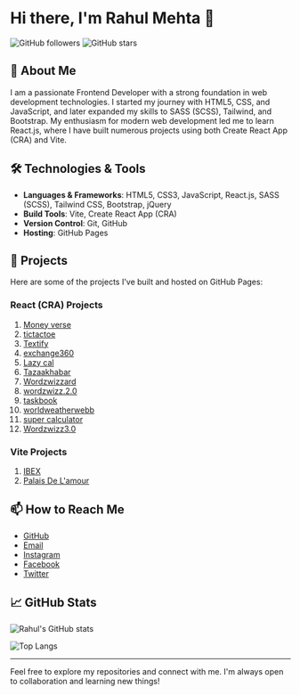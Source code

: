 # Hi there, I'm Rahul Mehta 👋

![GitHub followers](https://img.shields.io/github/followers/whoisrahulmehta?label=Follow&style=social)
![GitHub stars](https://img.shields.io/github/stars/whoisrahulmehta?label=Stars)

## 🚀 About Me

I am a passionate Frontend Developer with a strong foundation in web development technologies. I started my journey with HTML5, CSS, and JavaScript, and later expanded my skills to SASS (SCSS), Tailwind, and Bootstrap. My enthusiasm for modern web development led me to learn React.js, where I have built numerous projects using both Create React App (CRA) and Vite.

## 🛠️ Technologies & Tools

- **Languages & Frameworks**: HTML5, CSS3, JavaScript, React.js, SASS (SCSS), Tailwind CSS, Bootstrap, jQuery
- **Build Tools**: Vite, Create React App (CRA)
- **Version Control**: Git, GitHub
- **Hosting**: GitHub Pages

## 🌟 Projects

Here are some of the projects I've built and hosted on GitHub Pages:

### React (CRA) Projects

1. [Money verse](https://whoisrahulmehta.github.io/moneyverse/)
2. [tictactoe](https://whoisrahulmehta.github.io/livetictactoe/)
3. [Textify](https://whoisrahulmehta.github.io/textify/)
4. [exchange360](https://whoisrahulmehta.github.io/exchange360/)
5. [Lazy cal](https://whoisrahulmehta.github.io/lazycal/)
6. [Tazaakhabar](https://whoisrahulmehta.github.io/tazaakhabar/)
7. [Wordzwizzard](https://whoisrahulmehta.github.io/wordzwizzard/)
8. [wordzwizz.2.0](https://whoisrahulmehta.github.io/wordzwizz.2.0/)
9. [taskbook](https://whoisrahulmehta.github.io/taskbook)
10. [worldweatherwebb](https://whoisrahulmehta.github.io/worldweatherwebb/#/)
11. [super calculator](https://whoisrahulmehta.github.io/supcalculator/)
12. [Wordzwizz3.0](https://whoisrahulmehta.github.io/wordzwizz3.0/)

### Vite Projects

1.  [IBEX](https://whoisrahulmehta.github.io/ibex/)
2.  [Palais De L'amour](https://whoisrahulmehta.github.io/thepalace/#/)

## 📫 How to Reach Me

- [GitHub](https://github.com/whoisrahulmehta)
- [Email](mehtasofficial@gmail.com)
- [Instagram](https://www.instagram.com/whoisrahulmehta?igsh=cTJvZWY1MTE5N2li)
- [Facebook](https://www.facebook.com/mehta.rahul.rm007?mibextid=JRoKGi)
- [Twitter](https://x.com/whoisrahulmehta?t=31IvCZW3XTiOqPdsYsQg-g&s=09)


## 📈 GitHub Stats

![Rahul's GitHub stats](https://github-readme-stats.vercel.app/api?username=whoisrahulmehta&show_icons=true&theme=radical)

![Top Langs](https://github-readme-stats.vercel.app/api/top-langs/?username=whoisrahulmehta&layout=compact&theme=radical)

---

Feel free to explore my repositories and connect with me. I'm always open to collaboration and learning new things!

